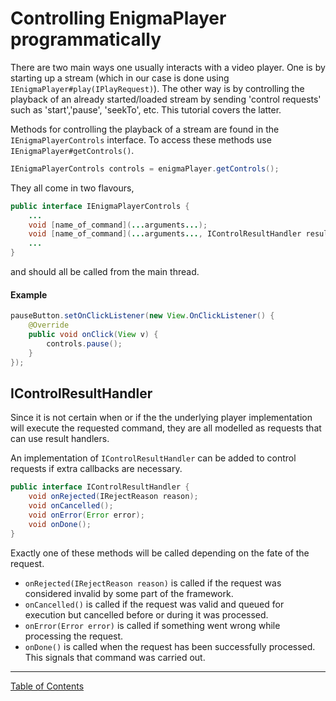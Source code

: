 <!--
SPDX-FileCopyrightText: 2024 Red Bee Media Ltd <https://www.redbeemedia.com/>

SPDX-License-Identifier: MIT
-->

# Controlling EnigmaPlayer programmatically
There are two main ways one usually interacts with a video player. One is by starting up a stream
(which in our case is done using `IEnigmaPlayer#play(IPlayRequest)`). The other way is
by controlling the playback of an already started/loaded stream by sending 'control requests' such as 'start','pause', 'seekTo', etc. This tutorial covers the latter.

Methods for controlling the playback of a stream are found in the `IEnigmaPlayerControls` interface. To access these methods use `IEnigmaPlayer#getControls()`.
```java
IEnigmaPlayerControls controls = enigmaPlayer.getControls();
```

They all come in two flavours,
```java
public interface IEnigmaPlayerControls {
    ...
    void [name_of_command](...arguments...);
    void [name_of_command](...arguments..., IControlResultHandler resultHandler);
    ...
}
```
and should all be called from the main thread.

#### Example
```java
pauseButton.setOnClickListener(new View.OnClickListener() {
    @Override
    public void onClick(View v) {
        controls.pause();
    }
});
```

## IControlResultHandler
Since it is not certain when or if the the underlying player implementation will execute the
requested command, they are all modelled as requests that can use result handlers.

An implementation of `IControlResultHandler` can be added to control requests if extra callbacks
are necessary.
```java
public interface IControlResultHandler {
    void onRejected(IRejectReason reason);
    void onCancelled();
    void onError(Error error);
    void onDone();
}
```
Exactly one of these methods will be called depending on the fate of the request.

* `onRejected(IRejectReason reason)` is called if the request was considered invalid by some part of the framework.
* `onCancelled()` is called if the request was valid and queued for execution but cancelled before or
during it was processed.
* `onError(Error error)` is called if something went wrong while processing the request.
* `onDone()` is called when the request has been successfully processed.
  This signals that command was carried out.



___
[Table of Contents](../index.md)<br/>
